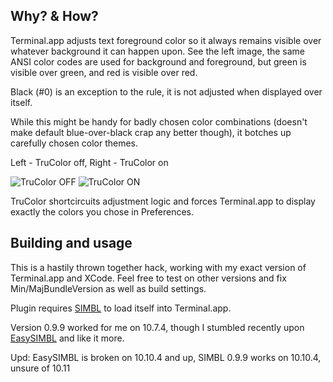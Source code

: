## Why? & How?

Terminal.app adjusts text foreground color so it always remains visible over whatever background it can happen upon.
See the left image, the same ANSI color codes are used for background and foreground,
but green is visible over green, and red is visible over red.

Black (#0) is an exception to the rule, it is not adjusted when displayed over itself.

While this might be handy for badly chosen color combinations (doesn't make default blue-over-black crap any better though), it botches up carefully chosen color themes.

Left - TruColor off, Right - TruColor on

![TruColor OFF](https://raw.github.com/earwin/TruColor/master/img/off.png) ![TruColor ON](https://raw.github.com/earwin/TruColor/master/img/on.png)

TruColor shortcircuits adjustment logic and forces Terminal.app to display exactly the colors you chose in Preferences.

## Building and usage

This is a hastily thrown together hack, working with my exact version of Terminal.app and XCode.
Feel free to test on other versions and fix Min/MajBundleVersion as well as build settings.

Plugin requires [SIMBL](http://www.culater.net/software/SIMBL/SIMBL.php) to load itself into Terminal.app.

Version 0.9.9 worked for me on 10.7.4, though I stumbled recently upon [EasySIMBL](https://github.com/norio-nomura/EasySIMBL) and like it more.

Upd: EasySIMBL is broken on 10.10.4 and up, SIMBL 0.9.9 works on 10.10.4, unsure of 10.11
